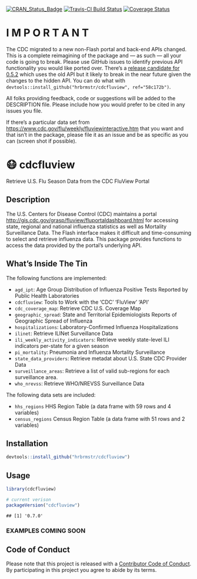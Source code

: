 
[![CRAN\_Status\_Badge](http://www.r-pkg.org/badges/version/cdcfluview)](https://cran.r-project.org/package=cdcfluview)
[![Travis-CI Build
Status](https://travis-ci.org/hrbrmstr/cdcfluview.svg?branch=master)](https://travis-ci.org/hrbrmstr/cdcfluview)
[![Coverage
Status](https://img.shields.io/codecov/c/github/hrbrmstr/cdcfluview/master.svg)](https://codecov.io/github/hrbrmstr/cdcfluview?branch=master)

I M P O R T A N T
=================

The CDC migrated to a new non-Flash portal and back-end APIs changed.
This is a complete reimagining of the package and — as such — all your
code is going to break. Please use GitHub issues to identify previous
API functionality you would like ported over. There’s a [release
candidate for
0.5.2](https://github.com/hrbrmstr/cdcfluview/releases/tag/v0.5.2) which
uses the old API but it likely to break in the near future given the
changes to the hidden API. You can do what with
`devtools::install_github("hrbrmstr/cdcfluview", ref="58c172b")`.

All folks providing feedback, code or suggestions will be added to the
DESCRIPTION file. Please include how you would prefer to be cited in any
issues you file.

If there’s a particular data set from
<https://www.cdc.gov/flu/weekly/fluviewinteractive.htm> that you want
and that isn’t in the package, please file it as an issue and be as
specific as you can (screen shot if possible).

:mask: cdcfluview
=================

Retrieve U.S. Flu Season Data from the CDC FluView Portal

Description
-----------

The U.S. Centers for Disease Control (CDC) maintains a portal
<http://gis.cdc.gov/grasp/fluview/fluportaldashboard.html> for accessing
state, regional and national influenza statistics as well as Mortality
Surveillance Data. The Flash interface makes it difficult and
time-consuming to select and retrieve influenza data. This package
provides functions to access the data provided by the portal’s
underlying API.

What’s Inside The Tin
---------------------

The following functions are implemented:

-   `agd_ipt`: Age Group Distribution of Influenza Positive Tests
    Reported by Public Health Laboratories
-   `cdcfluview`: Tools to Work with the ‘CDC’ ‘FluView’ ‘API’
-   `cdc_coverage_map`: Retrieve CDC U.S. Coverage Map
-   `geographic_spread`: State and Territorial Epidemiologists Reports
    of Geographic Spread of Influenza
-   `hospitalizations`: Laboratory-Confirmed Influenza Hospitalizations
-   `ilinet`: Retrieve ILINet Surveillance Data
-   `ili_weekly_activity_indicators`: Retrieve weekly state-level ILI
    indicators per-state for a given season
-   `pi_mortality`: Pneumonia and Influenza Mortality Surveillance
-   `state_data_providers`: Retrieve metadat about U.S. State CDC
    Provider Data
-   `surveillance_areas`: Retrieve a list of valid sub-regions for each
    surveillance area.
-   `who_nrevss`: Retrieve WHO/NREVSS Surveillance Data

The following data sets are included:

-   `hhs_regions` HHS Region Table (a data frame with 59 rows and 4
    variables)
-   `census_regions` Census Region Table (a data frame with 51 rows and
    2 variables)

Installation
------------

``` r
devtools::install_github("hrbrmstr/cdcfluview")
```

Usage
-----

``` r
library(cdcfluview)

# current verison
packageVersion("cdcfluview")
```

    ## [1] '0.7.0'

### EXAMPLES COMING SOON

Code of Conduct
---------------

Please note that this project is released with a [Contributor Code of
Conduct](CONDUCT.md). By participating in this project you agree to
abide by its terms.
